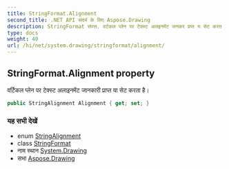 ```yaml
---
title: StringFormat.Alignment
second_title: .NET API संदर्भ के लिए Aspose.Drawing
description: StringFormat संपत्त. वर्टकल प्लेन पर टेक्स्ट अलइनमेंट जनकर प्रप्त य सेट करत है
type: docs
weight: 40
url: /hi/net/system.drawing/stringformat/alignment/
---
```

## StringFormat.Alignment property

वर्टिकल प्लेन पर टेक्स्ट अलाइनमेंट जानकारी प्राप्त या सेट करता है।

```csharp
public StringAlignment Alignment { get; set; }
```

### यह सभी देखें

* enum [StringAlignment](../../stringalignment/)
* class [StringFormat](../)
* नाम स्थान [System.Drawing](../../stringformat/)
* सभा [Aspose.Drawing](../../../)


